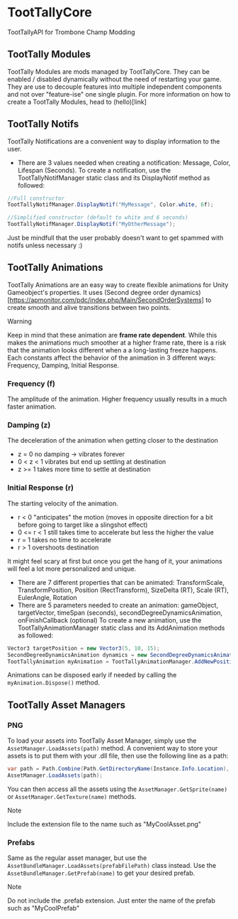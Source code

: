 # TootTallyCore
TootTallyAPI for Trombone Champ Modding

## TootTally Modules
TootTally Modules are mods managed by TootTallyCore. They can be enabled / disabled dynamically without the need of restarting your game. They are use to decouple features into multiple independent components and not over "feature-ise" one single plugin. For more information on how to create a TootTally Modules, head to (hello)[link]

## TootTally Notifs
TootTally Notifications are a convenient way to display information to the user.
- There are 3 values needed when creating a notification: Message, Color, Lifespan (Seconds).
To create a notification, use the TootTallyNotifManager static class and its DisplayNotif method as followed:
```cs
//Full constructor
TootTallyNotifManager.DisplayNotif("MyMessage", Color.white, 6f);

//Simplified constructor (default to white and 6 seconds)
TootTallyNotifManager.DisplayNotif("MyOtherMessage");
```

Just be mindfull that the user probably doesn't want to get spammed with notifs unless necessary :)

## TootTally Animations
TootTally Animations are an easy way to create flexible animations for Unity Gameobject's properties. It uses (Second degree order dynamics)[https://apmonitor.com/pdc/index.php/Main/SecondOrderSystems] to create smooth and alive transitions between two points.
> [!WARNING]
> Keep in mind that these animation are __frame rate dependent__.
> While this makes the animations much smoother at a higher frame rate, there is a risk that the animation looks different when a a long-lasting freeze happens.
Each constants affect the behavior of the animation in 3 different ways: Frequency, Damping, Initial Response.
### Frequency (f)
The amplitude of the animation. Higher frequency usually results in a much faster animation.

### Damping (z)
The deceleration of the animation when getting closer to the destination
- z = 0 no damping -> vibrates forever
- 0 < z < 1 vibrates but end up settling at destination
- z >= 1 takes more time to settle at destination

### Initial Response (r)
The starting velocity of the animation.
- r < 0 "anticipates" the motion (moves in opposite direction for a bit before going to target like a slingshot effect)
- 0 <= r < 1 still takes time to accelerate but less the higher the value
- r = 1 takes no time to accelerate
- r > 1 overshoots destination

It might feel scary at first but once you get the hang of it, your animations will feel a lot more personalized and unique.
- There are 7 different properties that can be animated: TransformScale, TransformPosition, Position (RectTransform), SizeDelta (RT), Scale (RT), EulerAngle, Rotation
- There are 5 parameters needed to create an animation: gameObject, targetVector, timeSpan (seconds), secondDegreeDynamicsAnimation, onFinishCallback (optional)
To create a new animation, use the TootTallyAnimationManager static class and its AddAnimation methods as followed:
```cs
Vector3 targetPosition = new Vector3(5, 10, 15);
SecondDegreeDynamicsAnimation dynamics = new SecondDegreeDynamicsAnimation(1f, 0.95f, 0.5f) //Bounces one time then settles at target, accelerate faster at the start of the animation
TootTallyAnimation myAnimation = TootTallyAnimationManager.AddNewPositionAnimation(myGameObject, targetPosition, 1f, dynamics);
```
Animations can be disposed early if needed by calling the `myAnimation.Dispose()` method.

## TootTally Asset Managers
### PNG
To load your assets into TootTally Asset Manager, simply use the `AssetManager.LoadAssets(path)` method. A convenient way to store your assets is to put them with your .dll file, then use the following line as a path:
```cs
var path = Path.Combine(Path.GetDirectoryName(Instance.Info.Location), "Assets");
AssetManager.LoadAssets(path);
```
You can then access all the assets using the `AssetManager.GetSprite(name)` or `AssetManager.GetTexture(name)` methods.
> [!NOTE]
> Include the extension file to the name such as "MyCoolAsset.png"

### Prefabs
Same as the regular asset manager, but use the `AssetBundleManager.LoadAssets(prefabFilePath)` class instead. Use the `AssetBundleManager.GetPrefab(name)` to get your desired prefab.
> [!NOTE]
> Do not include the .prefab extension. Just enter the name of the prefab such as "MyCoolPrefab"
